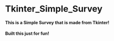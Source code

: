 # Tkinter_Simple_Survey

<h4>This is a Simple Survey that is made from Tkinter!</h4>
<h4>Built this just for fun!</h4>

